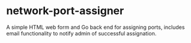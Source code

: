 # network-port-assigner

A simple HTML web form and Go back end for assigning ports, includes email functionality to notify admin of successful assignation.
